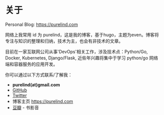 # 关于
Personal Blog: https://purelind.com

网络上我常用 id 为 purelind，这是我的博客，基于hugo，主题为even。博客将专注与知识的整理和归纳，技术为主，也会有非技术的文章。

目前在一家互联网公司从事'DevOps'相关工作，涉及技术点：Python/Go, Docker, Kubernetes, Django/Flask, 近些年兴趣将集中于学习 python/go 网络端和容器服务的应用开发。

你可以通过以下方式联系/了解我：

- <i class="fa fa-envelope"></i> **purelind(at)gmail.com**
- <i class="fa fa-github-alt"></i> [GitHub](https://github.com/purelind)
- <i class="fa fa-twitter"></i> [Twitter](https://twitter.com/purelind)
- <i class="fa fa-home"></i> 博客主页 <https://purelind.com>
- [豆瓣](https://www.douban.com/people/cloudrest/) - 书影音


